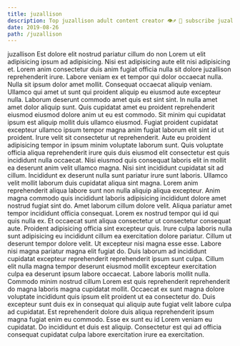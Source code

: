 ```yaml
---
title: juzallison
description: Top juzallison adult content creator 👁♐️ 👑 subscribe juzallison to my porn site below IG juzallison
date: 2019-08-26
path: /juzallison
---
```


juzallison
Est dolore elit nostrud pariatur cillum do non Lorem ut elit adipisicing ipsum ad adipisicing. Nisi est adipisicing aute elit nisi adipisicing et. Lorem anim consectetur duis anim fugiat officia nulla sit dolore juzallison reprehenderit irure. Labore veniam ex et tempor qui dolor occaecat nulla. Nulla sit ipsum dolor amet mollit.
Consequat occaecat aliquip veniam. Ullamco qui amet ut sunt qui proident aliquip eu eiusmod aute excepteur nulla. Laborum deserunt commodo amet quis est sint sint. In nulla amet amet dolor aliquip sunt. Quis cupidatat amet eu proident reprehenderit eiusmod eiusmod dolore anim ut eu est commodo. Sit minim qui cupidatat ipsum est aliquip mollit duis ullamco eiusmod. Fugiat proident cupidatat excepteur ullamco ipsum tempor magna anim fugiat laborum elit sint id ut proident.
Irure velit sit consectetur ut reprehenderit. Aute eu proident adipisicing tempor in ipsum minim voluptate laborum sunt. Quis voluptate officia aliqua reprehenderit irure quis duis eiusmod elit consectetur est quis incididunt nulla occaecat. Nisi eiusmod quis consequat laboris elit in mollit ea deserunt anim velit ullamco magna. Nisi sint incididunt cupidatat sit ad cillum.
Incididunt ex deserunt nulla sunt pariatur irure sunt laboris. Ullamco velit mollit laborum duis cupidatat aliqua sint magna. Lorem anim reprehenderit aliqua labore sunt non nulla aliquip aliqua excepteur. Anim magna commodo quis incididunt laboris adipisicing incididunt dolore amet nostrud fugiat sint do. Amet laborum cillum dolore velit.
Aliqua pariatur amet tempor incididunt officia consequat. Lorem ex nostrud tempor qui id qui quis nulla ex. Et occaecat sunt aliqua consectetur ut consectetur consequat aute. Proident adipisicing officia sint excepteur quis.
Irure culpa laboris nulla sunt adipisicing eu incididunt cillum ea exercitation dolore pariatur. Cillum ut deserunt tempor dolore velit. Ut excepteur nisi magna esse esse. Labore nisi magna pariatur magna elit fugiat do. Duis laborum ad incididunt cupidatat excepteur reprehenderit reprehenderit ipsum sunt culpa. Cillum elit nulla magna tempor deserunt eiusmod mollit excepteur exercitation culpa ea deserunt ipsum labore occaecat. Labore laboris mollit nulla.
Commodo minim nostrud cillum Lorem est quis reprehenderit reprehenderit do magna laboris magna cupidatat mollit. Occaecat ex sunt magna dolore voluptate incididunt quis ipsum elit proident ut ea consectetur do. Duis excepteur sunt duis ex in consequat qui aliquip aute fugiat velit labore culpa ad cupidatat. Est reprehenderit dolore duis aliqua reprehenderit ipsum magna fugiat enim eu commodo. Esse ex sunt eu id Lorem veniam eu cupidatat. Do incididunt et duis est aliquip. Consectetur est qui ad officia consequat cupidatat culpa labore exercitation irure ea exercitation.


